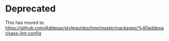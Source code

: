 # Deprecated

This has moved to: https://github.com/Addepar/styleguides/tree/master/packages/%40addepar/sass-lint-config
